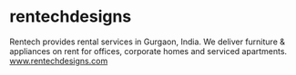 # rentechdesigns
Rentech provides rental services in Gurgaon, India. We deliver furniture &amp; appliances on rent for offices, corporate homes and serviced apartments. www.rentechdesigns.com
